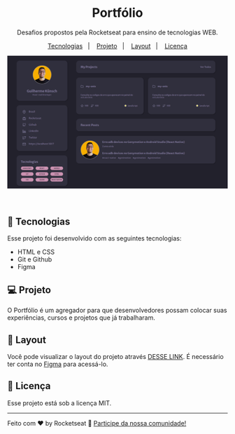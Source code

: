 <h1 align="center"> Portfólio </h1>

<p align="center">
Desafios propostos pela Rocketseat para ensino de tecnologias WEB.
</p>

<p align="center">
  <a href="#-tecnologias">Tecnologias</a>&nbsp;&nbsp;&nbsp;|&nbsp;&nbsp;&nbsp;
  <a href="#-projeto">Projeto</a>&nbsp;&nbsp;&nbsp;|&nbsp;&nbsp;&nbsp;
  <a href="#-layout">Layout</a>&nbsp;&nbsp;&nbsp;|&nbsp;&nbsp;&nbsp;
  <a href="#memo-licença">Licença</a>
</p>

<p align="center">
  <img alt="projeto Portfólio" src=".github/projeto.png">
</p>

<br>

## 🚀 Tecnologias

Esse projeto foi desenvolvido com as seguintes tecnologias:

- HTML e CSS
- Git e Github
- Figma

## 💻 Projeto

O Portfólio é um agregador para que desenvolvedores possam colocar suas experiências, cursos e projetos que já trabalharam.

## 🔖 Layout

Você pode visualizar o layout do projeto através [DESSE LINK](<https://www.figma.com/file/aXjBmr2lTxag1lu5blo7ZQ/Portfolio-%E2%80%A2-Desafio-Discover-(Community)?node-id=10662%3A612&mode=dev>). É necessário ter conta no [Figma](https://figma.com) para acessá-lo.

## :memo: Licença

Esse projeto está sob a licença MIT.

---

Feito com ♥ by Rocketseat :wave: [Participe da nossa comunidade!](https://discord.gg/rocketseat)

